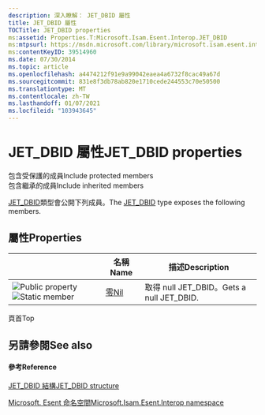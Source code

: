 ```yaml
---
description: 深入瞭解： JET_DBID 屬性
title: JET_DBID 屬性
TOCTitle: JET_DBID properties
ms:assetid: Properties.T:Microsoft.Isam.Esent.Interop.JET_DBID
ms:mtpsurl: https://msdn.microsoft.com/library/microsoft.isam.esent.interop.jet_dbid_properties(v=EXCHG.10)
ms:contentKeyID: 39514960
ms.date: 07/30/2014
ms.topic: article
ms.openlocfilehash: a4474212f91e9a99042eaea4a6732f8cac49a67d
ms.sourcegitcommit: 831e8f3db78ab820e1710cede244553c70e50500
ms.translationtype: MT
ms.contentlocale: zh-TW
ms.lasthandoff: 01/07/2021
ms.locfileid: "103943645"
---
```

# <a name="jet_dbid-properties"></a><span data-ttu-id="fcc16-103">JET_DBID 屬性</span><span class="sxs-lookup"><span data-stu-id="fcc16-103">JET_DBID properties</span></span>

<span data-ttu-id="fcc16-104">包含受保護的成員</span><span class="sxs-lookup"><span data-stu-id="fcc16-104">Include protected members</span></span>  
<span data-ttu-id="fcc16-105">包含繼承的成員</span><span class="sxs-lookup"><span data-stu-id="fcc16-105">Include inherited members</span></span>  

<span data-ttu-id="fcc16-106">[JET_DBID](./jet-dbid-structure.md)類型會公開下列成員。</span><span class="sxs-lookup"><span data-stu-id="fcc16-106">The [JET_DBID](./jet-dbid-structure.md) type exposes the following members.</span></span>

## <a name="properties"></a><span data-ttu-id="fcc16-107">屬性</span><span class="sxs-lookup"><span data-stu-id="fcc16-107">Properties</span></span>

<table>
<thead>
<tr class="header">
<th> </th>
<th><span data-ttu-id="fcc16-108">名稱</span><span class="sxs-lookup"><span data-stu-id="fcc16-108">Name</span></span></th>
<th><span data-ttu-id="fcc16-109">描述</span><span class="sxs-lookup"><span data-stu-id="fcc16-109">Description</span></span></th>
</tr>
</thead>
<tbody>
<tr class="odd">
<td><img src="../images/dn292128.pubproperty(exchg.10).gif" title="公用屬性" alt="Public property" /><img src="../images/dn292146.static(exchg.10).gif" title="靜態成員" alt="Static member" /></td>
<td><span data-ttu-id="fcc16-112"><a href="hh558630(v=exchg.10).md">零</a></span><span class="sxs-lookup"><span data-stu-id="fcc16-112"><a href="hh558630(v=exchg.10).md">Nil</a></span></span></td>
<td><span data-ttu-id="fcc16-113">取得 null JET_DBID。</span><span class="sxs-lookup"><span data-stu-id="fcc16-113">Gets a null JET_DBID.</span></span></td>
</tr>
</tbody>
</table>


<span data-ttu-id="fcc16-114">頁首</span><span class="sxs-lookup"><span data-stu-id="fcc16-114">Top</span></span>

## <a name="see-also"></a><span data-ttu-id="fcc16-115">另請參閱</span><span class="sxs-lookup"><span data-stu-id="fcc16-115">See also</span></span>

#### <a name="reference"></a><span data-ttu-id="fcc16-116">參考</span><span class="sxs-lookup"><span data-stu-id="fcc16-116">Reference</span></span>

[<span data-ttu-id="fcc16-117">JET_DBID 結構</span><span class="sxs-lookup"><span data-stu-id="fcc16-117">JET_DBID structure</span></span>](./jet-dbid-structure.md)

[<span data-ttu-id="fcc16-118">Microsoft. Esent 命名空間</span><span class="sxs-lookup"><span data-stu-id="fcc16-118">Microsoft.Isam.Esent.Interop namespace</span></span>](./microsoft.isam.esent.interop-namespace.md)

